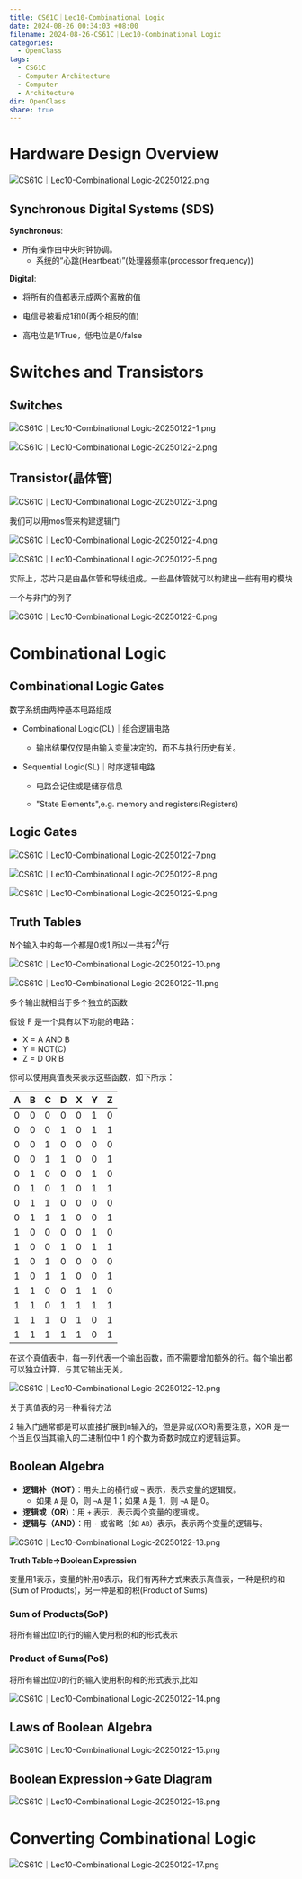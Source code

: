 ```yaml
---
title: CS61C｜Lec10-Combinational Logic
date: 2024-08-26 00:34:03 +08:00
filename: 2024-08-26-CS61C｜Lec10-Combinational Logic
categories:
  - OpenClass
tags:
  - CS61C
  - Computer Architecture
  - Computer
  - Architecture
dir: OpenClass
share: true
---
```

# Hardware Design Overview

![CS61C｜Lec10-Combinational Logic-20250122.png](../../assets/images/CS61C%EF%BD%9CLec10-Combinational%20Logic-20250122.png)

## Synchronous Digital Systems (SDS)

**Synchronous**:

- 所有操作由中央时钟协调。
	- 系统的“心跳(Heartbeat)”(处理器频率(processor frequency))

**Digital**:

- 将所有的值都表示成两个离散的值

- 电信号被看成1和0(两个相反的值)

- 高电位是1/True，低电位是0/false

# Switches and Transistors

## Switches

![CS61C｜Lec10-Combinational Logic-20250122-1.png](../../assets/images/CS61C%EF%BD%9CLec10-Combinational%20Logic-20250122-1.png)

![CS61C｜Lec10-Combinational Logic-20250122-2.png](../../assets/images/CS61C%EF%BD%9CLec10-Combinational%20Logic-20250122-2.png)

## Transistor(晶体管)

![CS61C｜Lec10-Combinational Logic-20250122-3.png](../../assets/images/CS61C%EF%BD%9CLec10-Combinational%20Logic-20250122-3.png)

我们可以用mos管来构建逻辑门

![CS61C｜Lec10-Combinational Logic-20250122-4.png](../../assets/images/CS61C%EF%BD%9CLec10-Combinational%20Logic-20250122-4.png)

![CS61C｜Lec10-Combinational Logic-20250122-5.png](../../assets/images/CS61C%EF%BD%9CLec10-Combinational%20Logic-20250122-5.png)

实际上，芯片只是由晶体管和导线组成。一些晶体管就可以构建出一些有用的模块

一个与非门的例子

![CS61C｜Lec10-Combinational Logic-20250122-6.png](../../assets/images/CS61C%EF%BD%9CLec10-Combinational%20Logic-20250122-6.png)

# Combinational Logic

## Combinational Logic Gates

数字系统由两种基本电路组成

- Combinational Logic(CL)｜组合逻辑电路

	- 输出结果仅仅是由输入变量决定的，而不与执行历史有关。

- Sequential Logic(SL)｜时序逻辑电路

	- 电路会记住或是储存信息

	- "State Elements",e.g. memory and registers(Registers)

## Logic Gates

![CS61C｜Lec10-Combinational Logic-20250122-7.png](../../assets/images/CS61C%EF%BD%9CLec10-Combinational%20Logic-20250122-7.png)


![CS61C｜Lec10-Combinational Logic-20250122-8.png](../../assets/images/CS61C%EF%BD%9CLec10-Combinational%20Logic-20250122-8.png)

![CS61C｜Lec10-Combinational Logic-20250122-9.png](../../assets/images/CS61C%EF%BD%9CLec10-Combinational%20Logic-20250122-9.png)

## Truth Tables

N个输入中的每一个都是0或1,所以一共有$2^N$行

![CS61C｜Lec10-Combinational Logic-20250122-10.png](../../assets/images/CS61C%EF%BD%9CLec10-Combinational%20Logic-20250122-10.png)

![CS61C｜Lec10-Combinational Logic-20250122-11.png](../../assets/images/CS61C%EF%BD%9CLec10-Combinational%20Logic-20250122-11.png)

多个输出就相当于多个独立的函数

假设 F 是一个具有以下功能的电路：

- X = A AND B
- Y = NOT(C)
- Z = D OR B

你可以使用真值表来表示这些函数，如下所示：

|A|B|C|D|X|Y|Z|
|---|---|---|---|---|---|---|
|0|0|0|0|0|1|0|
|0|0|0|1|0|1|1|
|0|0|1|0|0|0|0|
|0|0|1|1|0|0|1|
|0|1|0|0|0|1|0|
|0|1|0|1|0|1|1|
|0|1|1|0|0|0|0|
|0|1|1|1|0|0|1|
|1|0|0|0|0|1|0|
|1|0|0|1|0|1|1|
|1|0|1|0|0|0|0|
|1|0|1|1|0|0|1|
|1|1|0|0|1|1|0|
|1|1|0|1|1|1|1|
|1|1|1|0|1|0|1|
|1|1|1|1|1|0|1|

在这个真值表中，每一列代表一个输出函数，而不需要增加额外的行。每个输出都可以独立计算，与其它输出无关。

![CS61C｜Lec10-Combinational Logic-20250122-12.png](../../assets/images/CS61C%EF%BD%9CLec10-Combinational%20Logic-20250122-12.png)

关于真值表的另一种看待方法

2 输入门通常都是可以直接扩展到n输入的，但是异或(XOR)需要注意，XOR 是一个当且仅当其输入的二进制位中 1 的个数为奇数时成立的逻辑运算。

## Boolean Algebra

- **逻辑补（NOT）**：用头上的横行或 `¬` 表示，表示变量的逻辑反。
    - 如果 `A` 是 0，则 `¬A` 是 1；如果 `A` 是 1，则 `¬A` 是 0。
- **逻辑或（OR）**：用 `+` 表示，表示两个变量的逻辑或。
- **逻辑与（AND）**：用 `·` 或省略（如 `AB`）表示，表示两个变量的逻辑与。

![CS61C｜Lec10-Combinational Logic-20250122-13.png](../../assets/images/CS61C%EF%BD%9CLec10-Combinational%20Logic-20250122-13.png)

**Truth Table->Boolean Expression**

变量用1表示，变量的补用0表示，我们有两种方式来表示真值表，一种是积的和(Sum of Products)，另一种是和的积(Product of Sums)

### Sum of Products(SoP)

将所有输出位1的行的输入使用积的和的形式表示

### Product of Sums(PoS)

将所有输出位0的行的输入使用积的和的形式表示,比如

![CS61C｜Lec10-Combinational Logic-20250122-14.png](../../assets/images/CS61C%EF%BD%9CLec10-Combinational%20Logic-20250122-14.png)

## Laws of Boolean Algebra

![CS61C｜Lec10-Combinational Logic-20250122-15.png](../../assets/images/CS61C%EF%BD%9CLec10-Combinational%20Logic-20250122-15.png)

## Boolean Expression->Gate Diagram

![CS61C｜Lec10-Combinational Logic-20250122-16.png](../../assets/images/CS61C%EF%BD%9CLec10-Combinational%20Logic-20250122-16.png)

# Converting Combinational Logic

![CS61C｜Lec10-Combinational Logic-20250122-17.png](../../assets/images/CS61C%EF%BD%9CLec10-Combinational%20Logic-20250122-17.png)